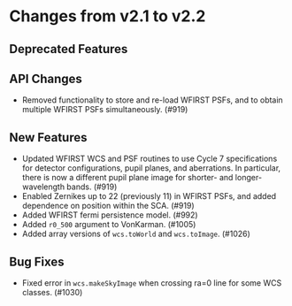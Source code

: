 Changes from v2.1 to v2.2
=========================

Deprecated Features
-------------------

API Changes
-----------

- Removed functionality to store and re-load WFIRST PSFs, and to obtain multiple WFIRST
  PSFs simultaneously. (#919)

New Features
------------
- Updated WFIRST WCS and PSF routines to use Cycle 7 specifications for detector configurations,
  pupil planes, and aberrations. In particular, there is now a different
  pupil plane image for shorter- and longer-wavelength bands.  (#919)
- Enabled Zernikes up to 22 (previously 11) in WFIRST PSFs, and added dependence on position
  within the SCA. (#919)
- Added WFIRST fermi persistence model. (#992)
- Added `r0_500` argument to VonKarman. (#1005)
- Added array versions of `wcs.toWorld` and `wcs.toImage`. (#1026)

Bug Fixes
---------

- Fixed error in `wcs.makeSkyImage` when crossing ra=0 line for some WCS classes. (#1030)
